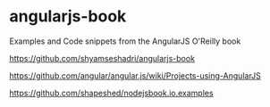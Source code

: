 angularjs-book
==============

Examples and Code snippets from the AngularJS O'Reilly book

https://github.com/shyamseshadri/angularjs-book

https://github.com/angular/angular.js/wiki/Projects-using-AngularJS

https://github.com/shapeshed/nodejsbook.io.examples
